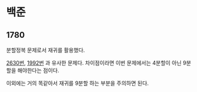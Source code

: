 # 백준

## 1780

분할정복 문제로서 재귀를 활용했다.

[2630번](https://www.acmicpc.net/problem/2630), [1992번](https://www.acmicpc.net/problem/1992) 과 유사한 문제다. 차이점이라면 이번 문제에서는 4분할이 아닌 9분할을 해야한다는 점이다.

이외에는 거의 똑같아서 재귀를 9분할 하는 부분을 주의하면 된다.